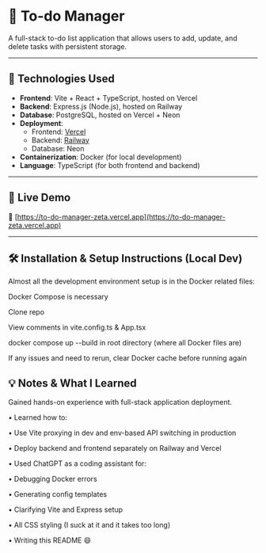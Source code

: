 # 📝 To-do Manager

A full-stack to-do list application that allows users to add, update, and delete tasks with persistent storage.

---

## 🔧 Technologies Used

- **Frontend**: Vite + React + TypeScript, hosted on Vercel
- **Backend**: Express.js (Node.js), hosted on Railway
- **Database**: PostgreSQL, hosted on Vercel + Neon
- **Deployment**:
  - Frontend: [Vercel](https://vercel.com)
  - Backend: [Railway](https://railway.app)
  - Database: Neon
- **Containerization**: Docker (for local development)
- **Language**: TypeScript (for both frontend and backend)

---

## 🚀 Live Demo

🔗 [https://to-do-manager-zeta.vercel.app](https://to-do-manager-zeta.vercel.app)

---

## 🛠 Installation & Setup Instructions (Local Dev)
Almost all the development environment setup is in the Docker related files:

Docker Compose is necessary

Clone repo

View comments in vite.config.ts & App.tsx

docker compose up --build in root directory (where all Docker files are)

If any issues and need to rerun, clear Docker cache before running again

## 💡 Notes & What I Learned

Gained hands-on experience with full-stack application deployment.
	
  •	Learned how to:
	
  •	Use Vite proxying in dev and env-based API switching in production
	
  •	Deploy backend and frontend separately on Railway and Vercel
	
  •	Used ChatGPT as a coding assistant for:
	
  •	Debugging Docker errors
	
  •	Generating config templates
	
  •	Clarifying Vite and Express setup
  
  •	All CSS styling (I suck at it and it takes too long)
	
  •	Writing this README 😄